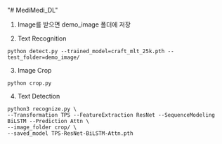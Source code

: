 "# MediMedi_DL" 
1. Image를 받으면 demo_image 폴더에 저장

2. Text Recognition
```
python detect.py --trained_model=craft_mlt_25k.pth --test_folder=demo_image/
```
3. Image Crop
```
python crop.py
```
4. Text Detection
```
python3 recognize.py \
--Transformation TPS --FeatureExtraction ResNet --SequenceModeling BiLSTM --Prediction Attn \
--image_folder crop/ \
--saved_model TPS-ResNet-BiLSTM-Attn.pth
```
